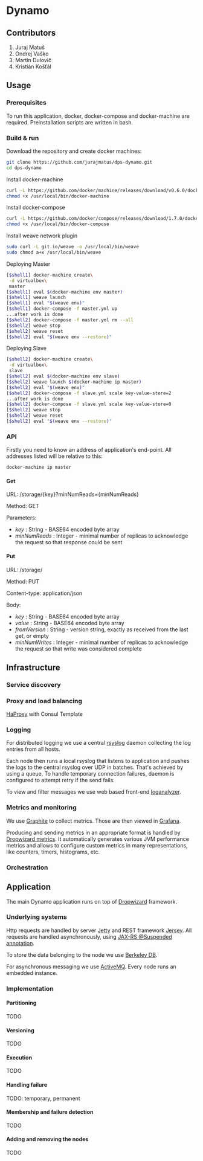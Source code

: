 # Dynamo

## Contributors

1. Juraj Matuš
2. Ondrej Vaško
3. Martin Dulovič
4. Kristián Košťál

## Usage

### Prerequisites

To run this application, docker, docker-compose and docker-machine are required.
Preinstallation scripts are written in bash.

### Build & run

Download the repository and create docker machines:

```bash
git clone https://github.com/jurajmatus/dps-dynamo.git
cd dps-dynamo
```

Install docker-machine
```bash
curl -L https://github.com/docker/machine/releases/download/v0.6.0/docker-machine-`uname -s`-`uname -m` > /usr/local/bin/docker-machine && \
chmod +x /usr/local/bin/docker-machine
```

Install docker-compose
```bash
curl -L https://github.com/docker/compose/releases/download/1.7.0/docker-compose-`uname -s`-`uname -m` > /usr/local/bin/docker-compose
chmod +x /usr/local/bin/docker-compose
```

Install weave network plugin
```bash
sudo curl -L git.io/weave -o /usr/local/bin/weave
sudo chmod a+x /usr/local/bin/weave
```

Deploying Master
```bash
[$shell1] docker-machine create\
 -d virtualbox\
 master
[$shell1] eval $(docker-machine env master)
[$shell1] weave launch
[$shell1] eval "$(weave env)"
[$shell1] docker-compose -f master.yml up
...after work is done
[$shell2] docker-compose -f master.yml rm --all
[$shell2] weave stop
[$shell2] weave reset
[$shell2] eval "$(weave env --restore)"
```

Deploying Slave
```bash
[$shell2] docker-machine create\
 -d virtualbox\
 slave
[$shell2] eval $(docker-machine env slave)
[$shell2] weave launch $(docker-machine ip master)
[$shell2] eval "$(weave env)"
[$shell2] docker-compose -f slave.yml scale key-value-store=2
...after work is done
[$shell2] docker-compose -f slave.yml scale key-value-store=0
[$shell2] weave stop
[$shell2] weave reset
[$shell2] eval "$(weave env --restore)"
```

### API

Firstly you need to know an address of application's end-point. All addresses listed will be relative to this:
```bash
docker-machine ip master
```

#### Get

URL: /storage/{key}?minNumReads={minNumReads}

Method: GET

Parameters:

* _key_ : String - BASE64 encoded byte array
* _minNumReads_ : Integer - minimal number of replicas to acknowledge the request so that response could be sent

#### Put

URL: /storage/

Method: PUT

Content-type: application/json

Body:

* _key_ : String - BASE64 encoded byte array
* _value_ : String - BASE64 encoded byte array
* _fromVersion_ : String - version string, exactly as received from the last get, or empty
* _minNumWrites_ : Integer - minimal number of replicas to acknowledge the request so that write was considered complete

## Infrastructure

### Service discovery

### Proxy and load balancing

[HaProxy](http://www.haproxy.org) with Consul Template

### Logging

For distributed logging we use a central [rsyslog](http://www.rsyslog.com) daemon collecting the log entries from all hosts.

Each node then runs a local rsyslog that listens to application and pushes the logs to the central rsyslog over UDP in batches.
That's achieved by using a queue. To handle temporary connection failures, daemon is configured to attempt retry if the send fails.

To view and filter messages we use web based front-end [loganalyzer](http://loganalyzer.adiscon.com/).

### Metrics and monitoring

We use [Graphite](https://graphite.readthedocs.org/en/latest/) to collect metrics.
Those are then viewed in [Grafana](http://grafana.org/).

Producing and sending metrics in an appropriate format is handled by
[Dropwizard metrics](https://dropwizard.github.io/metrics/3.1.0/).
It automatically generates various JVM performance metrics and allows to configure custom metrics
in many representations, like counters, timers, histograms, etc.

### Orchestration

## Application

The main Dynamo application runs on top of [Dropwizard](http://www.dropwizard.io/0.9.2/docs/) framework.

### Underlying systems

Http requests are handled by server [Jetty](http://www.eclipse.org/jetty/) and REST framework [Jersey](https://jersey.java.net/). All requests are handled asynchronously, using [JAX-RS @Suspended annotation](https://jersey.java.net/documentation/latest/async.html).

To store the data belonging to the node we use
[Berkeley DB](http://www.oracle.com/technetwork/database/database-technologies/berkeleydb/overview/index.html).

For asynchronous messaging we use [ActiveMQ](http://activemq.apache.org/). Every node runs an embedded instance.

### Implementation

#### Partitioning

TODO

#### Versioning

TODO

#### Execution

TODO

#### Handling failure

TODO: temporary, permanent

#### Membership and failure detection

TODO

#### Adding and removing the nodes

TODO

